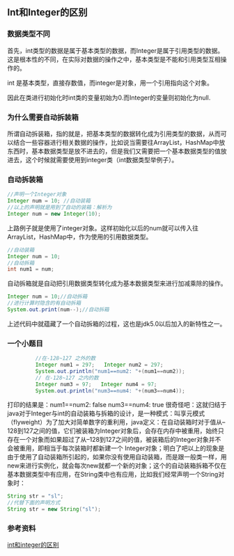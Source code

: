 ## Int和Integer的区别



### 数据类型不同

首先，int类型的数据是属于基本类型的数据，而Integer是属于引用类型的数据。这是根本性的不同，在实际对数据的操作之中，基本类型是不能和引用类型互相操作的。

int 是基本类型，直接存数值，而integer是对象，用一个引用指向这个对象。

因此在类进行初始化时int类的变量初始为0.而Integer的变量则初始化为null.

### 为什么需要自动拆装箱

所谓自动拆装箱，指的就是，把基本类型的数据转化成为引用类型的数据，从而可以结合一些容器进行相关数据的操作，比如说当需要往ArrayList，HashMap中放东西时，基本数据类型是放不进去的，但是我们又需要把一个基本数据类型的值放进去，这个时候就需要使用到integer类（int数据类型举例子）。

### 自动拆装箱

```java
//声明一个Integer对象
Integer num = 10; //自动装箱
//以上的声明就是用到了自动的装箱：解析为
Integer num = new Integer(10);
```

上路例子就是使用了integer对象。这样初始化以后的num就可以传入往ArrayList，HashMap中，作为使用的引用数据类型。

```java
//自动装箱
Integer num = 10;
//自动拆箱
int num1 = num;
```

自动拆箱就是自动把引用数据类型转化成为基本数据类型来进行加减乘除的操作。

```java
Integer num = 10;//自动拆箱
//进行计算时隐含的有自动拆箱
System.out.print(num--);//自动拆箱
```

上述代码中就蕴藏了一个自动拆箱的过程，这也是jdk5.0以后加入的新特性之一。

### 一个小题目

```java
         //在-128~127 之外的数
         Integer num1 = 297;   Integer num2 = 297;           
         System.out.println("num1==num2: "+(num1==num2));                    
         // 在-128~127 之内的数 
         Integer num3 = 97;   Integer num4 = 97;   
         System.out.println("num3==num4: "+(num3==num4));
```

打印的结果是：num1==num2: false    num3==num4: true 很奇怪吧：这就归结于java对于Integer与int的自动装箱与拆箱的设计，是一种模式：叫享元模式（flyweight）为了加大对简单数字的重利用，java定义：在自动装箱时对于值从–128到127之间的值，它们被装箱为Integer对象后，会存在内存中被重用，始终只存在一个对象而如果超过了从–128到127之间的值，被装箱后的Integer对象并不会被重用，即相当于每次装箱时都新建一个 Integer对象；明白了吧以上的现象是由于使用了自动装箱所引起的，如果你没有使用自动装箱，而是跟一般类一样，用new来进行实例化，就会每次new就都一个新的对象；这个的自动装箱拆箱不仅在基本数据类型中有应用，在String类中也有应用，比如我们经常声明一个String对象时：

```java
String str = "sl";
//代替下面的声明方式
String str = new String("sl");
```

### 参考资料

[int和integer的区别](http://www.cnblogs.com/shenliang123/archive/2012/04/16/2451996.html)

